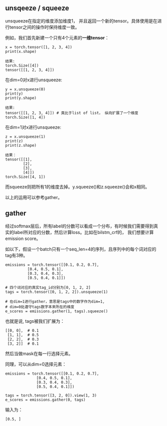 ## unsqeeze / squeeze

unsqueeze在指定的维度添加维度1， 并且返回一个新的tensor。具体使用是在进行tensor之间的操作时保持维度一致。

例如，我们首先新建一个只有4个元素的**一维tensor**：

```
x = torch.tensor([1, 2, 3, 4])
print(x.shape)

结果: 
torch.Size([4])
tensor([[1, 2, 3, 4]])
```

在dim=0对x进行unsqueeze:

```
y = x.unsqueeze(0)
print(y)
print(y.shape)

结果:
tensor([[1, 2, 3, 4]]) # 类比于list of list， 纵向扩展了一个维度
torch.Size([1, 4])
```
在dim=1对x进行unsqueeze:

```
z = x.unsqueeze(1)
print(z)
print(z.shape)

结果：
tensor([[1],
        [2],
        [3],
        [4]])
torch.Size([4, 1]) 
```

而squeeze则把所有1的维度去掉。y.squeeze()和z.squeeze()会和x相同。

以上的运用可以参考gather。


## gather

经过softmax层后，所有label的分数可以看成一个分布，有时候我们需要得到真实的label所对应的分数，然后计算loss。比如在bilstm_crf的， 我们想要计算emission score。

如以下，假设一个batch只有一个seq_len=4的序列，且序列中的每个词对应的tag有3种。

```
emissions = torch.tensor([[0.1, 0.2, 0.7], 
		  [0.4, 0.5, 0.1], 
	   	  [0.3, 0.4, 0.3],
		  [0.5, 0.4, 0.1]])
								
# 四个词对应的真实tag_id分别为[0, 1, 2, 2]	
tags = torch.tensor([0, 1, 2, 2]).unsqueeze(1)

# 在dim=1进行gather，意思是tags中的数字作为dim=1, 
# dim=0处遵守tags数字本来所在的维度
e_scores = emissions.gather(1, tags).squeeze()
```
也就是说, tags被我们扩展为：

```
[[0, 0],  # 0.1
 [1, 1],  # 0.5
 [2, 2],  # 0.3
 [3, 2]]  # 0.1
```
然后当做mask在每一行选择元素。

同理，可以从dim=0选择元素：

```
emissions = torch.tensor([[0.1, 0.2, 0.7],
			  [0.4, 0.5, 0.1],
		   	  [0.3, 0.4, 0.3],
			  [0.5, 0.4, 0.1]])

tags = torch.tensor([3, 2, 0]).view(1, 3)
e_scores = emissions.gather(0, tags)
```
输入为：

```
[0.5, ]
```